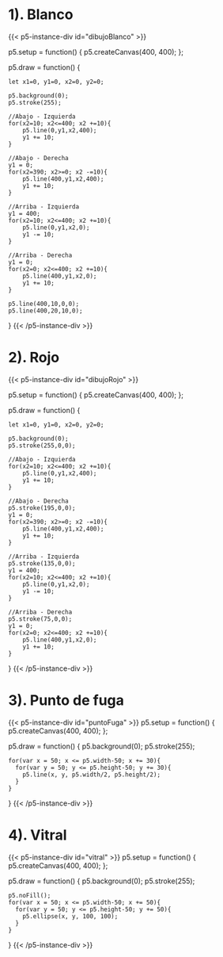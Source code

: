 # 1). Blanco

{{< p5-instance-div id="dibujoBlanco" >}}

  p5.setup = function() {
    p5.createCanvas(400, 400);
  };

  p5.draw = function() {

    let x1=0, y1=0, x2=0, y2=0;

    p5.background(0);
    p5.stroke(255);

    //Abajo - Izquierda
    for(x2=10; x2<=400; x2 +=10){
        p5.line(0,y1,x2,400);
        y1 += 10;
    }
    
    //Abajo - Derecha
    y1 = 0;
    for(x2=390; x2>=0; x2 -=10){
        p5.line(400,y1,x2,400);
        y1 += 10;
    }

    //Arriba - Izquierda
    y1 = 400;
    for(x2=10; x2<=400; x2 +=10){
        p5.line(0,y1,x2,0);
        y1 -= 10;
    }

    //Arriba - Derecha
    y1 = 0;
    for(x2=0; x2<=400; x2 +=10){
        p5.line(400,y1,x2,0);
        y1 += 10;
    }

    p5.line(400,10,0,0);
    p5.line(400,20,10,0);
  }
{{< /p5-instance-div >}}


# 2). Rojo

{{< p5-instance-div id="dibujoRojo" >}}

  p5.setup = function() {
    p5.createCanvas(400, 400);
  };

  p5.draw = function() {

    let x1=0, y1=0, x2=0, y2=0;

    p5.background(0);
    p5.stroke(255,0,0);

    //Abajo - Izquierda
    for(x2=10; x2<=400; x2 +=10){
        p5.line(0,y1,x2,400);
        y1 += 10;
    }
    
    //Abajo - Derecha
    p5.stroke(195,0,0);
    y1 = 0;
    for(x2=390; x2>=0; x2 -=10){
        p5.line(400,y1,x2,400);
        y1 += 10;
    }

    //Arriba - Izquierda
    p5.stroke(135,0,0);
    y1 = 400;
    for(x2=10; x2<=400; x2 +=10){
        p5.line(0,y1,x2,0);
        y1 -= 10;
    }

    //Arriba - Derecha
    p5.stroke(75,0,0);
    y1 = 0;
    for(x2=0; x2<=400; x2 +=10){
        p5.line(400,y1,x2,0);
        y1 += 10;
    }
  }
{{< /p5-instance-div >}}

# 3). Punto de fuga

{{< p5-instance-div id="puntoFuga" >}}
  p5.setup = function() {
    p5.createCanvas(400, 400);
  };

  p5.draw = function() {
    p5.background(0);
    p5.stroke(255);

    for(var x = 50; x <= p5.width-50; x += 30){
      for(var y = 50; y <= p5.height-50; y += 30){
        p5.line(x, y, p5.width/2, p5.height/2);
      }
    }
  }
{{< /p5-instance-div >}}

# 4). Vitral 

{{< p5-instance-div id="vitral" >}}
  p5.setup = function() {
    p5.createCanvas(400, 400);
  };

  p5.draw = function() {
    p5.background(0);
    p5.stroke(255);

    p5.noFill();
    for(var x = 50; x <= p5.width-50; x += 50){
      for(var y = 50; y <= p5.height-50; y += 50){
        p5.ellipse(x, y, 100, 100);
      }
    }
  }
{{< /p5-instance-div >}}